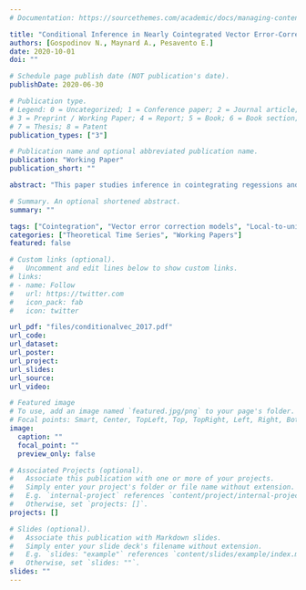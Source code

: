 ```yaml
---
# Documentation: https://sourcethemes.com/academic/docs/managing-content/

title: "Conditional Inference in Nearly Cointegrated Vector Error-Correction Models with Small Signal-to-Noise"
authors: [Gospodinov N., Maynard A., Pesavento E.]
date: 2020-10-01
doi: ""

# Schedule page publish date (NOT publication's date).
publishDate: 2020-06-30

# Publication type.
# Legend: 0 = Uncategorized; 1 = Conference paper; 2 = Journal article;
# 3 = Preprint / Working Paper; 4 = Report; 5 = Book; 6 = Book section;
# 7 = Thesis; 8 = Patent
publication_types: ["3"]

# Publication name and optional abbreviated publication name.
publication: "Working Paper"
publication_short: ""

abstract: "This paper studies inference in cointegrating regessions and vector error correction (VEC) models when the cointegrating errors are a nearly integrated process with a low signal-to-noise-ratio. This combination of persistent, yet low variance error terms characterizes most 'carry' regressions of different asset classes, including for example exchange rates and gold futures prices. We develop rates of convergence and asymptotic distributions for estimators of the VEC and conditional VEC model when the error correction term is characterized by a dampened near unit root process, thereby combining the literatures on near cointegration and near zero variance regressors. We find that the estimator in the conventional VEC model suffers from a reduced rate of convergence, a large bias, and a highly dispersed asymptotic distribution. Its conditional counterpart is found to have better asymptotic properties."

# Summary. An optional shortened abstract.
summary: ""

tags: ["Cointegration", "Vector error correction models", "Local-to-unity asymptotics", "Local-to-zero variance"]
categories: ["Theoretical Time Series", "Working Papers"]
featured: false

# Custom links (optional).
#   Uncomment and edit lines below to show custom links.
# links:
# - name: Follow
#   url: https://twitter.com
#   icon_pack: fab
#   icon: twitter

url_pdf: "files/conditionalvec_2017.pdf"
url_code:
url_dataset:
url_poster:
url_project:
url_slides:
url_source:
url_video:

# Featured image
# To use, add an image named `featured.jpg/png` to your page's folder. 
# Focal points: Smart, Center, TopLeft, Top, TopRight, Left, Right, BottomLeft, Bottom, BottomRight.
image:
  caption: ""
  focal_point: ""
  preview_only: false

# Associated Projects (optional).
#   Associate this publication with one or more of your projects.
#   Simply enter your project's folder or file name without extension.
#   E.g. `internal-project` references `content/project/internal-project/index.md`.
#   Otherwise, set `projects: []`.
projects: []

# Slides (optional).
#   Associate this publication with Markdown slides.
#   Simply enter your slide deck's filename without extension.
#   E.g. `slides: "example"` references `content/slides/example/index.md`.
#   Otherwise, set `slides: ""`.
slides: ""
---
```

